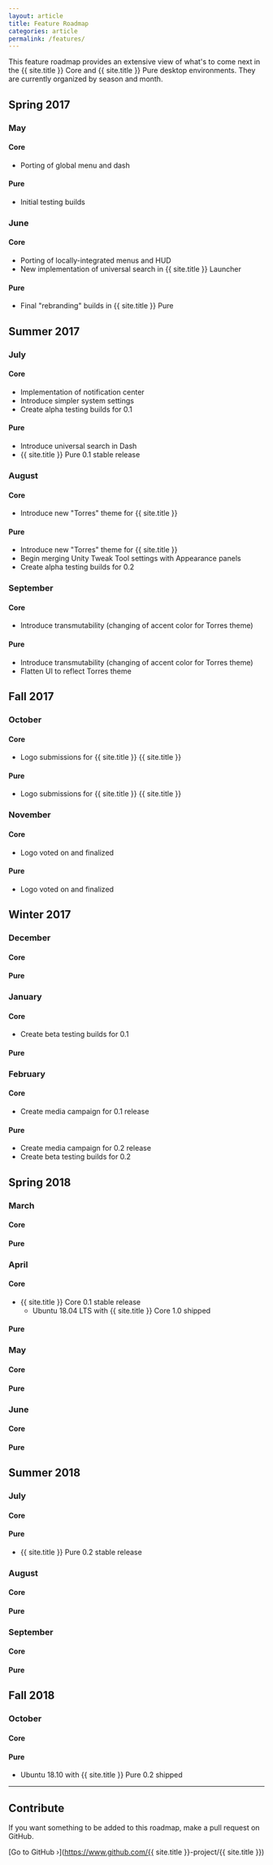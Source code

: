 ```yaml
---
layout: article
title: Feature Roadmap
categories: article
permalink: /features/
---
```

This feature roadmap provides an extensive view of what's to come next in the {{ site.title }} Core and {{ site.title }} Pure desktop environments. They are currently organized by season and month.

## Spring 2017

### May
#### Core
* Porting of global menu and dash

#### Pure
* Initial testing builds

### June
#### Core
* Porting of locally-integrated menus and HUD
* New implementation of universal search in {{ site.title }} Launcher

#### Pure
* Final "rebranding" builds in {{ site.title }} Pure

## Summer 2017

### July
#### Core
* Implementation of notification center
* Introduce simpler system settings
* Create alpha testing builds for 0.1

#### Pure
* Introduce universal search in Dash
* {{ site.title }} Pure 0.1 stable release

### August
#### Core
* Introduce new "Torres" theme for {{ site.title }}


#### Pure
* Introduce new "Torres" theme for {{ site.title }}
* Begin merging Unity Tweak Tool settings with Appearance panels
* Create alpha testing builds for 0.2

### September
#### Core
* Introduce transmutability (changing of accent color for Torres theme)

#### Pure
* Introduce transmutability (changing of accent color for Torres theme)
* Flatten UI to reflect Torres theme

## Fall 2017
### October
#### Core
* Logo submissions for {{ site.title }} {{ site.title }}

#### Pure
* Logo submissions for {{ site.title }} {{ site.title }}

### November
#### Core
* Logo voted on and finalized

#### Pure
* Logo voted on and finalized

## Winter 2017
### December
#### Core

#### Pure

### January
#### Core
* Create beta testing builds for 0.1

#### Pure

### February
#### Core
* Create media campaign for 0.1 release

#### Pure
* Create media campaign for 0.2 release
* Create beta testing builds for 0.2

## Spring 2018
### March
#### Core

#### Pure

### April

#### Core
* {{ site.title }} Core 0.1 stable release
    * Ubuntu 18.04 LTS with {{ site.title }} Core 1.0 shipped

#### Pure

### May
#### Core

#### Pure

### June
#### Core

#### Pure

## Summer 2018

### July
#### Core

#### Pure
* {{ site.title }} Pure 0.2 stable release


### August
#### Core

#### Pure


### September
#### Core

#### Pure

## Fall 2018
### October
#### Core

#### Pure
* Ubuntu 18.10 with {{ site.title }} Pure 0.2 shipped

---

## Contribute
If you want something to be added to this roadmap, make a pull request on GitHub.

[Go to GitHub &rsaquo;](https://www.github.com/{{ site.title }}-project/{{ site.title }})
